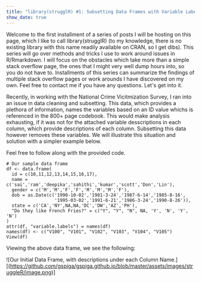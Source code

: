 ```yaml
---
title: "library(strugglR) #1: Subsetting Data Frames with Variable Labels"
show_date: true 
---
```


Welcome to the first installment of a series of posts I will be hosting on this page, which I like to call library(strugglR) (to my knowledge, there is no existing library with this name readily available on CRAN, so I get dibs). This series will go over methods and tricks I use to work around issues in R/Rmarkdown. I will focus on the obstacles which take more than a simple stack overflow page, the ones that I might very well dump hours into, so you do not have to. Installments of this series can summarize the findings of multiple stack overflow pages or work arounds I have discovered on my own. Feel free to contact me if you have any questions. Let's get into it. 

Recently, in working with the National Crime Vicitmization Survey, I ran into an issue in data cleaning and subsetting. This data, which provides a plethora of information, names the variables based on an ID value whichs is referenced in the 800+ page codebook. This would make analysis exhausting, if it was not for the attached variable desscriptions in each column, which provide descriptions of each column. Subsetting this data however removes these variables. We will illustrate this situation and solution with a simpler example below. 

Feel free to follow along with the provided code. 
```
# Our sample data frame
df <- data.frame(
  id = c(10,11,12,13,14,15,16,17),
  name = c('sai','ram','deepika','sahithi','kumar','scott','Don','Lin'),
  gender = c('M','M','F','F','M','M','M','F'),
  dob = as.Date(c('1990-10-02','1981-3-24','1987-6-14','1985-8-16',
                  '1995-03-02','1991-6-21','1986-3-24','1990-8-26')),
  state = c('CA','NY',NA,NA,'DC','DW','AZ','PH'),
  "Do they like French Fries?" = c("Y", "Y", "N", NA, 'Y', 'N', 'Y', 'N')
)
attr(df, "variable.labels") = names(df)
names(df) <- c("V100", "V101", "V102", "V103", "V104", "V105")
View(df)
```
Viewing the above data frame, we see the following: 

![Our Initial Data Frame, with descriptions under each Column Name.][(https://github.com/gspiga/gspiga.github.io/blob/master/assets/images/struggleR/image.png)]

